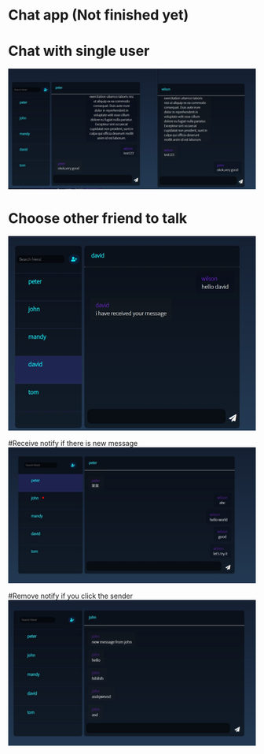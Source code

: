 ```



```
# Chat app (Not finished yet)


# Chat with single user

<img src="./images/single-chat.jpg">

# Choose other friend to talk

<img src="./images/change_user.jpg">

#Receive notify if there is new message 
<img src="./images/notify.jpg">


#Remove notify if you click the sender 
<img src="./images/remove.jpg">